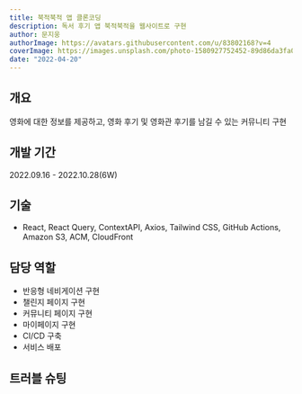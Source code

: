```yaml
---
title: 북적북적 앱 클론코딩
description: 독서 후기 앱 북적북적을 웹사이트로 구현
author: 문지웅
authorImage: https://avatars.githubusercontent.com/u/83802168?v=4
coverImage: https://images.unsplash.com/photo-1580927752452-89d86da3fa0a?ixlib=rb-1.2.1&ixid=MnwxMjA3fDB8MHxwaG90by1wYWdlfHx8fGVufDB8fHx8&auto=format&fit=crop&w=1540&q=50
date: "2022-04-20"
---
```


## 개요

영화에 대한 정보를 제공하고, 영화 후기 및 영화관 후기를 남길 수 있는 커뮤니티 구현

## 개발 기간

2022.09.16 - 2022.10.28(6W)

## 기술

- React, React Query, ContextAPI, Axios, Tailwind CSS, GitHub Actions, Amazon S3, ACM, CloudFront

## 담당 역할

- 반응형 네비게이션 구현
- 챌린지 페이지 구현
- 커뮤니티 페이지 구현
- 마이페이지 구현
- CI/CD 구축
- 서비스 배포

## 트러블 슈팅
